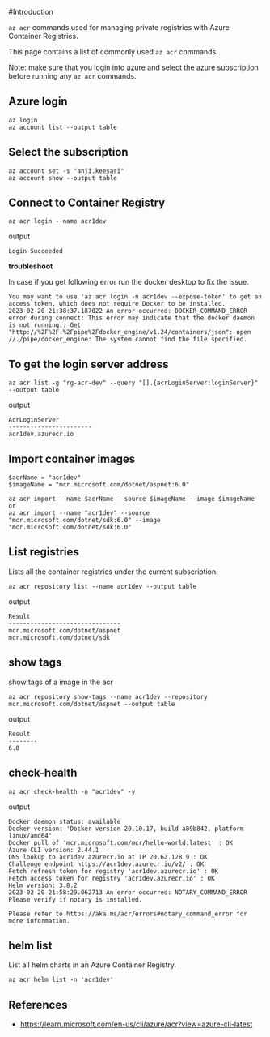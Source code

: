 #Introduction

`az acr` commands used for managing private registries with Azure Container Registries.

This page contains a list of commonly used `az acr` commands.

Note: make sure that you login into azure and select the azure subscription before running any `az acr` commands.

## Azure login

```
az login
az account list --output table
```
## Select the subscription

```
az account set -s "anji.keesari"
az account show --output table
```

## Connect to Container Registry
```
az acr login --name acr1dev
```
output
```
Login Succeeded
```

**troubleshoot**

In case if you get following error run the docker desktop to fix the issue.

```
You may want to use 'az acr login -n acr1dev --expose-token' to get an access token, which does not require Docker to be installed.
2023-02-20 21:38:37.187022 An error occurred: DOCKER_COMMAND_ERROR
error during connect: This error may indicate that the docker daemon is not running.: Get "http://%2F%2F.%2Fpipe%2Fdocker_engine/v1.24/containers/json": open //./pipe/docker_engine: The system cannot find the file specified.
```
## To get the login server address
```
az acr list -g "rg-acr-dev" --query "[].{acrLoginServer:loginServer}" --output table
```

output

```
AcrLoginServer
-----------------------
acr1dev.azurecr.io
```


## Import container images


```
$acrName = "acr1dev"
$imageName = "mcr.microsoft.com/dotnet/aspnet:6.0"

az acr import --name $acrName --source $imageName --image $imageName 
or
az acr import --name "acr1dev" --source "mcr.microsoft.com/dotnet/sdk:6.0" --image "mcr.microsoft.com/dotnet/sdk:6.0"
```

## List registries

Lists all the container registries under the current subscription.

```
az acr repository list --name acr1dev --output table
```

output
```
Result
-------------------------------
mcr.microsoft.com/dotnet/aspnet
mcr.microsoft.com/dotnet/sdk
```
## show tags 
show tags of a image in the acr

```
az acr repository show-tags --name acr1dev --repository mcr.microsoft.com/dotnet/aspnet --output table

```
output

```
Result
--------
6.0
```

## check-health
```
az acr check-health -n "acr1dev" -y
```

output

```
Docker daemon status: available
Docker version: 'Docker version 20.10.17, build a89b842, platform linux/amd64'
Docker pull of 'mcr.microsoft.com/mcr/hello-world:latest' : OK
Azure CLI version: 2.44.1
DNS lookup to acr1dev.azurecr.io at IP 20.62.128.9 : OK
Challenge endpoint https://acr1dev.azurecr.io/v2/ : OK
Fetch refresh token for registry 'acr1dev.azurecr.io' : OK
Fetch access token for registry 'acr1dev.azurecr.io' : OK
Helm version: 3.8.2
2023-02-20 21:58:29.062713 An error occurred: NOTARY_COMMAND_ERROR
Please verify if notary is installed.

Please refer to https://aka.ms/acr/errors#notary_command_error for more information.
```

## helm list
List all helm charts in an Azure Container Registry.
```
az acr helm list -n 'acr1dev'
```

## References
- <https://learn.microsoft.com/en-us/cli/azure/acr?view=azure-cli-latest>

